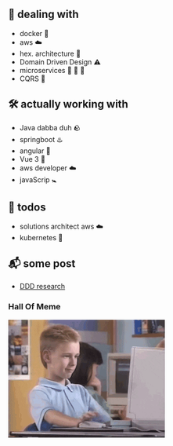 
## :book: dealing with 
 - docker :whale:
 - aws :cloud:
 - hex. architecture :large_orange_diamond:
 - Domain Driven Design :warning:
 - microservices :department_store: :department_store: :department_store:
 - CQRS 🚌

## 🛠️ actually working with

 - Java dabba duh 🪨
 - springboot :hotsprings:
 - angular :triangular_ruler:
 - Vue 3 🖖
 - aws developer ☁️
 - javaScrip 🚼

## 🏹 todos 
 - solutions architect aws :cloud:
 - kubernetes 🧊

## 📬 some post
 - [DDD research](https://jmiquis.github.io/TFG-DDD-Theoretical/)

### Hall Of Meme

 ![alt text](https://github.com/jmiquis/hallOfMeme/blob/c5816040ca156aea3525316f80079f7f07dcf3d8/pass.gif)
 




